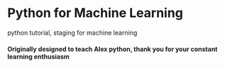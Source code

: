 # Python for Machine Learning

python tutorial, staging for machine learning

#### Originally designed to teach Alex python, thank you for your constant learning enthusiasm

